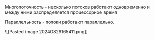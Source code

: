 Многопоточность - несколько потоков работают одновременно и между ними распределяется процессорное время  

Параллельность - потоки работают параллельно.

![[Pasted image 20240829165411.png]]